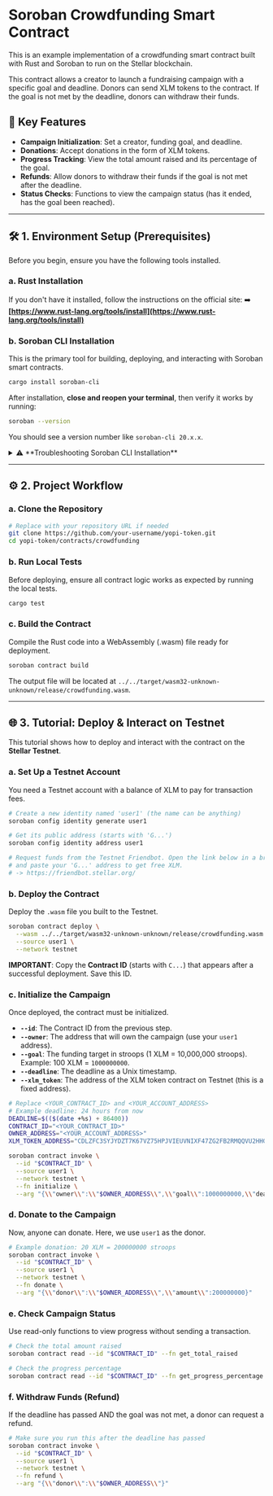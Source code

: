 # Soroban Crowdfunding Smart Contract

This is an example implementation of a crowdfunding smart contract built with Rust and Soroban to run on the Stellar blockchain.

This contract allows a creator to launch a fundraising campaign with a specific goal and deadline. Donors can send XLM tokens to the contract. If the goal is not met by the deadline, donors can withdraw their funds.

## 🚀 Key Features
- **Campaign Initialization**: Set a creator, funding goal, and deadline.
- **Donations**: Accept donations in the form of XLM tokens.
- **Progress Tracking**: View the total amount raised and its percentage of the goal.
- **Refunds**: Allow donors to withdraw their funds if the goal is not met after the deadline.
- **Status Checks**: Functions to view the campaign status (has it ended, has the goal been reached).

---

## 🛠️ 1. Environment Setup (Prerequisites)

Before you begin, ensure you have the following tools installed.

### a. Rust Installation
If you don't have it installed, follow the instructions on the official site:
➡️ **[https://www.rust-lang.org/tools/install](https://www.rust-lang.org/tools/install)**

### b. Soroban CLI Installation
This is the primary tool for building, deploying, and interacting with Soroban smart contracts.

```sh
cargo install soroban-cli
```

After installation, **close and reopen your terminal**, then verify it works by running:
```sh
soroban --version
```
You should see a version number like `soroban-cli 20.x.x`.

<details>
<summary>⚠️ **Troubleshooting Soroban CLI Installation**</summary>

If you encounter issues during installation, try these solutions:

1.  **Error: `soroban: command not found`**
    This means the `cargo` installation directory is not in your terminal's `PATH`. Run this command, then close and reopen your terminal.
    ```sh
    source "$HOME/.cargo/env"
    ```

2.  **Error: `binary 'stellar' already exists...`**
    This indicates a conflict with an older version (`stellar-cli`). Use the `--force` flag to overwrite it.
    ```sh
    cargo install soroban-cli --force
    ```

3.  **Compilation Error (`could not compile soroban-cli`)**
    This can happen due to an incompatible cache or version mismatch. The solution is a clean installation:
    ```sh
    # 1. Uninstall any partially installed versions
    cargo uninstall soroban-cli

    # 2. Try installing again
    cargo install soroban-cli
    ```
</details>

---

## ⚙️ 2. Project Workflow

### a. Clone the Repository
```sh
# Replace with your repository URL if needed
git clone https://github.com/your-username/yopi-token.git
cd yopi-token/contracts/crowdfunding
```

### b. Run Local Tests
Before deploying, ensure all contract logic works as expected by running the local tests.
```sh
cargo test
```

### c. Build the Contract
Compile the Rust code into a WebAssembly (.wasm) file ready for deployment.
```sh
soroban contract build
```
The output file will be located at `../../target/wasm32-unknown-unknown/release/crowdfunding.wasm`.

---

## 🌐 3. Tutorial: Deploy & Interact on Testnet

This tutorial shows how to deploy and interact with the contract on the **Stellar Testnet**.

### a. Set Up a Testnet Account
You need a Testnet account with a balance of XLM to pay for transaction fees.

```sh
# Create a new identity named 'user1' (the name can be anything)
soroban config identity generate user1

# Get its public address (starts with 'G...')
soroban config identity address user1

# Request funds from the Testnet Friendbot. Open the link below in a browser
# and paste your 'G...' address to get free XLM.
# -> https://friendbot.stellar.org/
```

### b. Deploy the Contract
Deploy the `.wasm` file you built to the Testnet.

```sh
soroban contract deploy \
  --wasm ../../target/wasm32-unknown-unknown/release/crowdfunding.wasm \
  --source user1 \
  --network testnet
```
**IMPORTANT**: Copy the **Contract ID** (starts with `C...`) that appears after a successful deployment. Save this ID.

### c. Initialize the Campaign
Once deployed, the contract must be initialized.

- **`--id`**: The Contract ID from the previous step.
- **`--owner`**: The address that will own the campaign (use your `user1` address).
- **`--goal`**: The funding target in stroops (1 XLM = 10,000,000 stroops). Example: 100 XLM = `1000000000`.
- **`--deadline`**: The deadline as a Unix timestamp.
- **`--xlm_token`**: The address of the XLM token contract on Testnet (this is a fixed address).

```sh
# Replace <YOUR_CONTRACT_ID> and <YOUR_ACCOUNT_ADDRESS>
# Example deadline: 24 hours from now
DEADLINE=$(($(date +%s) + 86400))
CONTRACT_ID="<YOUR_CONTRACT_ID>"
OWNER_ADDRESS="<YOUR_ACCOUNT_ADDRESS>"
XLM_TOKEN_ADDRESS="CDLZFC3SYJYDZT7K67VZ75HPJVIEUVNIXF47ZG2FB2RMQQVU2HHGCYSC"

soroban contract invoke \
  --id "$CONTRACT_ID" \
  --source user1 \
  --network testnet \
  --fn initialize \
  --arg "{\\"owner\\":\\"$OWNER_ADDRESS\\",\\"goal\\":1000000000,\\"deadline\\":$DEADLINE,\\"xlm_token\\":\\"$XLM_TOKEN_ADDRESS\\"}"
```

### d. Donate to the Campaign
Now, anyone can donate. Here, we use `user1` as the donor.

```sh
# Example donation: 20 XLM = 200000000 stroops
soroban contract invoke \
  --id "$CONTRACT_ID" \
  --source user1 \
  --network testnet \
  --fn donate \
  --arg "{\\"donor\\":\\"$OWNER_ADDRESS\\",\\"amount\\":200000000}"
```

### e. Check Campaign Status
Use read-only functions to view progress without sending a transaction.

```sh
# Check the total amount raised
soroban contract read --id "$CONTRACT_ID" --fn get_total_raised

# Check the progress percentage
soroban contract read --id "$CONTRACT_ID" --fn get_progress_percentage
```

### f. Withdraw Funds (Refund)
If the deadline has passed AND the goal was not met, a donor can request a refund.

```sh
# Make sure you run this after the deadline has passed
soroban contract invoke \
  --id "$CONTRACT_ID" \
  --source user1 \
  --network testnet \
  --fn refund \
  --arg "{\\"donor\\":\\"$OWNER_ADDRESS\\"}"
```
